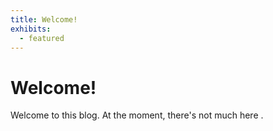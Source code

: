 ```yaml
---
title: Welcome!
exhibits:
  - featured
---
```


# Welcome!

Welcome to this blog. At the moment, there's not much here .
